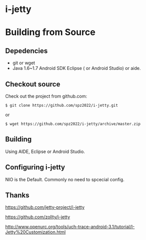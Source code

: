 # i-jetty 

Building from Source
=====================

Depedencies
-----------
* git or wget
* Java 1.6~1.7 Android SDK Eclipse ( or Android Studio) <untest> or aide.
 
Checkout source
---------------
Check out the project from github.com:

    $ git clone https://github.com/spz2022/i-jetty.git

or 

    $ wget https://github.com/spz2022/i-jetty/archive/master.zip 

Building
--------

Using AIDE, Eclipse or Android Studio.

Configuring i-jetty
-------------------
NIO is the Default. Commonly no need to spcecial config.

Thanks
------------------- 
https://github.com/jetty-project/i-jetty

https://github.com/zollty/i-jetty

http://www.openurc.org/tools/uch-trace-android-3.1/tutorial/I-Jetty%20Customization.html
